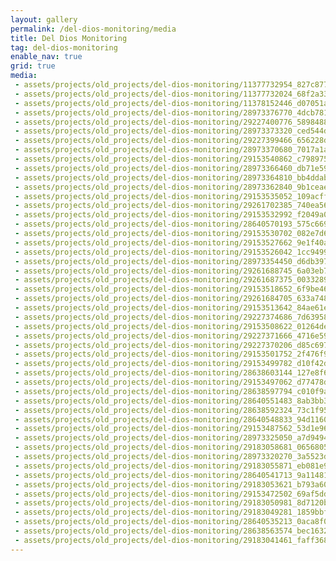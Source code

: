 ```yaml
---
layout: gallery
permalink: /del-dios-monitoring/media
title: Del Dios Monitoring
tag: del-dios-monitoring
enable_nav: true
grid: true
media: 
 - assets/projects/old_projects/del-dios-monitoring/11377732954_827c877193.jpg
 - assets/projects/old_projects/del-dios-monitoring/11377732024_68f2a33cba.jpg
 - assets/projects/old_projects/del-dios-monitoring/11378152446_d07051a928.jpg
 - assets/projects/old_projects/del-dios-monitoring/28973376770_4dcb78166d.jpg
 - assets/projects/old_projects/del-dios-monitoring/29227400776_5898488aa9.jpg
 - assets/projects/old_projects/del-dios-monitoring/28973373320_ced544d05f.jpg
 - assets/projects/old_projects/del-dios-monitoring/29227399466_656228d31a.jpg
 - assets/projects/old_projects/del-dios-monitoring/28973370680_7017a1a7f0.jpg
 - assets/projects/old_projects/del-dios-monitoring/29153540862_c798975bcf.jpg
 - assets/projects/old_projects/del-dios-monitoring/28973366460_db71e598c0.jpg
 - assets/projects/old_projects/del-dios-monitoring/28973364810_bb4ddabd22.jpg
 - assets/projects/old_projects/del-dios-monitoring/28973362840_9b1ceaebcb.jpg
 - assets/projects/old_projects/del-dios-monitoring/29153535052_109acff50c.jpg
 - assets/projects/old_projects/del-dios-monitoring/29261702385_740ea56862.jpg
 - assets/projects/old_projects/del-dios-monitoring/29153532992_f2049a0a6a.jpg
 - assets/projects/old_projects/del-dios-monitoring/28640570193_575c6696df.jpg
 - assets/projects/old_projects/del-dios-monitoring/29153530702_082e7d624e.jpg
 - assets/projects/old_projects/del-dios-monitoring/29153527662_9e1f40af20.jpg
 - assets/projects/old_projects/del-dios-monitoring/29153526042_1cc9499318.jpg
 - assets/projects/old_projects/del-dios-monitoring/28973354450_d6db39757f.jpg
 - assets/projects/old_projects/del-dios-monitoring/29261688745_6a03eb7430.jpg
 - assets/projects/old_projects/del-dios-monitoring/29261687375_003328971a.jpg
 - assets/projects/old_projects/del-dios-monitoring/29153518652_6f9be46a18.jpg
 - assets/projects/old_projects/del-dios-monitoring/29261684705_633a74832c.jpg
 - assets/projects/old_projects/del-dios-monitoring/29153513642_84ae61e8ce.jpg
 - assets/projects/old_projects/del-dios-monitoring/29227374686_7d63958672.jpg
 - assets/projects/old_projects/del-dios-monitoring/29153508622_01264de310.jpg
 - assets/projects/old_projects/del-dios-monitoring/29227371666_4716e59099.jpg
 - assets/projects/old_projects/del-dios-monitoring/29227370206_d85c697e55.jpg
 - assets/projects/old_projects/del-dios-monitoring/29153501752_2f476f95ce.jpg
 - assets/projects/old_projects/del-dios-monitoring/29153499782_d10f42d68c.jpg
 - assets/projects/old_projects/del-dios-monitoring/28638603144_127e8f680d.jpg
 - assets/projects/old_projects/del-dios-monitoring/29153497062_d77478d2ba.jpg
 - assets/projects/old_projects/del-dios-monitoring/28638597794_c010f9a0a1.jpg
 - assets/projects/old_projects/del-dios-monitoring/28640551483_8ab3bb3817.jpg
 - assets/projects/old_projects/del-dios-monitoring/28638592324_73c1f95e63.jpg
 - assets/projects/old_projects/del-dios-monitoring/28640548833_94d1160f16.jpg
 - assets/projects/old_projects/del-dios-monitoring/29153487562_53d1e96828.jpg
 - assets/projects/old_projects/del-dios-monitoring/28973325050_a7d9494b74.jpg
 - assets/projects/old_projects/del-dios-monitoring/29183058681_0656805ed6.jpg
 - assets/projects/old_projects/del-dios-monitoring/28973320270_3a5523dc4b.jpg
 - assets/projects/old_projects/del-dios-monitoring/29183055871_eb081e9aab.jpg
 - assets/projects/old_projects/del-dios-monitoring/28640541713_9a11481bec.jpg
 - assets/projects/old_projects/del-dios-monitoring/29183053621_b793a60769.jpg
 - assets/projects/old_projects/del-dios-monitoring/29153472502_69af5dd337.jpg
 - assets/projects/old_projects/del-dios-monitoring/29183050981_8d7120b8b5.jpg
 - assets/projects/old_projects/del-dios-monitoring/29183049281_1859bbf884.jpg
 - assets/projects/old_projects/del-dios-monitoring/28640535213_0aca8f0839.jpg
 - assets/projects/old_projects/del-dios-monitoring/28638563574_bec1632f35.jpg
 - assets/projects/old_projects/del-dios-monitoring/29183041461_faff368402.jpg
---
```


